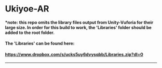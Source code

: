 # Ukiyoe-AR

#### *note: this repo omits the library files output from Unity-Vuforia for their large size. In order for this build to work, the 'Libraries' folder should be added to the root folder. 
#### The 'Libraries' can be found here:
#### https://www.dropbox.com/s/ucks5uy6dvysqbb/Libraries.zip?dl=0

***


